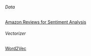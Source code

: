 
###### Data
[Amazon Reviews for Sentiment Analysis](https://www.kaggle.com/bittlingmayer/amazonreviews/version/2#)

###### Vectorizer
[Word2Vec](https://drive.google.com/uc?id=0B7XkCwpI5KDYNlNUTTlSS21pQmM&export=download)